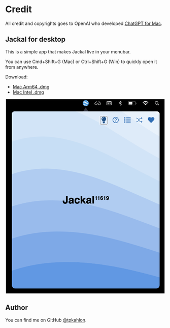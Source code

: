 # Credit

All credit and copyrights goes to OpenAI who developed [ChatGPT for Mac](https://github.com/vincelwt).

## Jackal for desktop

This is a simple app that makes Jackal live in your menubar.

You can use Cmd+Shift+G (Mac) or Ctrl+Shift+G (Win) to quickly open it from anywhere.

Download:

- [Mac Arm64 .dmg](https://github.com/tpkahlon/jackal-mac/releases/download/0.0.1/Jackal-0.0.1-arm64.dmg)
- [Mac Intel .dmg](https://github.com/tpkahlon/jackal-mac/releases/download/0.0.1/Jackal-0.0.1-x64.dmg)

<p align="center">
  <img src="./images/root.png" width="500">
</p>

## Author

You can find me on GitHub [@tpkahlon](https://github.com/tpkahlon).
